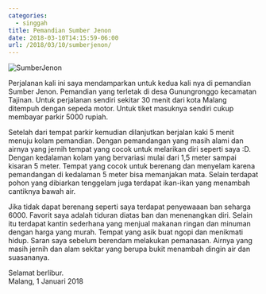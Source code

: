 ```yaml
---
categories:
  - singgah
title: Pemandian Sumber Jenon
date: 2018-03-10T14:15:59-06:00
url: /2018/03/10/sumberjenon/
---
```


![SumberJenon][landscape]

Perjalanan kali ini saya mendamparkan untuk kedua kali nya di pemandian Sumber Jenon. Pemandian yang terletak di desa Gunungronggo kecamatan Tajinan. Untuk perjalanan sendiri sekitar 30 menit dari kota Malang ditempuh dengan sepeda motor. Untuk tiket masuknya sendiri cukup membayar parkir 5000 rupiah. 

Setelah dari tempat parkir kemudian dilanjutkan berjalan kaki 5 menit menuju kolam pemandian. Dengan pemandangan yang masih alami dan airnya yang jernih tempat yang cocok untuk melarikan diri seperti saya :D. Dengan kedalaman kolam yang bervariasi mulai dari 1,5 meter sampai kisaran 5 meter. Tempat yang cocok untuk berenang dan menyelam karena pemandangan di kedalaman 5 meter bisa memanjakan mata. Selain terdapat pohon yang dibiarkan tenggelam juga terdapat ikan-ikan yang menambah cantiknya bawah air. 

Jika tidak dapat berenang seperti saya terdapat penyewaaan ban seharga 6000. Favorit saya adalah tiduran diatas ban dan menenangkan diri. Selain itu terdapat kantin sederhana yang menjual makanan ringan dan minuman dengan harga yang murah. Tempat yang asik buat ngopi dan menikmati hidup. Saran saya sebelum berendam melakukan pemanasan. Airnya yang masih jernih dan alam sekitar yang berupa bukit menambah dingin air dan suasananya. 

Selamat berlibur. 
<br/>Malang, 1 Januari 2018 


[landscape]:https://farm5.staticflickr.com/4639/25576660408_9e71ba0bb7_k_d.jpg
